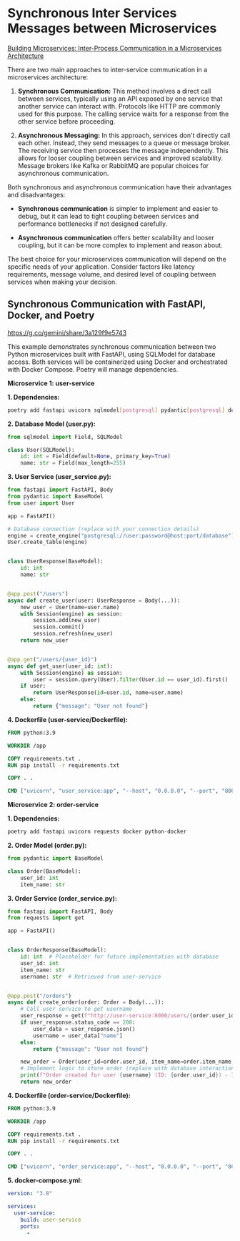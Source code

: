 # Synchronous Inter Services Messages between Microservices

[Building Microservices: Inter-Process Communication in a Microservices Architecture](https://www.nginx.com/blog/building-microservices-inter-process-communication/)

There are two main approaches to inter-service communication in a microservices architecture:

1. **Synchronous Communication:** This method involves a direct call between services, typically using an API exposed by one service that another service can interact with. Protocols like HTTP are commonly used for this purpose. The calling service waits for a response from the other service before proceeding.

2. **Asynchronous Messaging:** In this approach, services don't directly call each other. Instead, they send messages to a queue or message broker. The receiving service then processes the message independently. This allows for looser coupling between services and improved scalability. Message brokers like Kafka or RabbitMQ are popular choices for asynchronous communication.

Both synchronous and asynchronous communication have their advantages and disadvantages:

* **Synchronous communication** is simpler to implement and easier to debug, but it can lead to tight coupling between services and performance bottlenecks if not designed carefully.

* **Asynchronous communication** offers better scalability and looser coupling, but it can be more complex to implement and reason about.

The best choice for your microservices communication will depend on the specific needs of your application. Consider factors like latency requirements, message volume, and desired level of coupling between services when making your decision.

## Synchronous Communication with FastAPI, Docker, and Poetry

https://g.co/gemini/share/3a129f9e5743 

This example demonstrates synchronous communication between two Python microservices built with FastAPI, using SQLModel for database access. Both services will be containerized using Docker and orchestrated with Docker Compose. Poetry will manage dependencies.

**Microservice 1: user-service**

**1. Dependencies:**

```bash
poetry add fastapi uvicorn sqlmodel[postgresql] pydantic[postgresql] docker python-docker
```

**2. Database Model (user.py):**

```python
from sqlmodel import Field, SQLModel

class User(SQLModel):
    id: int = Field(default=None, primary_key=True)
    name: str = Field(max_length=255)
```

**3. User Service (user_service.py):**

```python
from fastapi import FastAPI, Body
from pydantic import BaseModel
from user import User

app = FastAPI()

# Database connection (replace with your connection details)
engine = create_engine("postgresql://user:password@host:port/database")
User.create_table(engine)


class UserResponse(BaseModel):
    id: int
    name: str


@app.post("/users")
async def create_user(user: UserResponse = Body(...)):
    new_user = User(name=user.name)
    with Session(engine) as session:
        session.add(new_user)
        session.commit()
        session.refresh(new_user)
    return new_user


@app.get("/users/{user_id}")
async def get_user(user_id: int):
    with Session(engine) as session:
        user = session.query(User).filter(User.id == user_id).first()
    if user:
        return UserResponse(id=user.id, name=user.name)
    else:
        return {"message": "User not found"}

```

**4. Dockerfile (user-service/Dockerfile):**

```dockerfile
FROM python:3.9

WORKDIR /app

COPY requirements.txt .
RUN pip install -r requirements.txt

COPY . .

CMD ["uvicorn", "user_service:app", "--host", "0.0.0.0", "--port", "8000"]
```

**Microservice 2: order-service**

**1. Dependencies:**

```bash
poetry add fastapi uvicorn requests docker python-docker
```

**2. Order Model (order.py):**

```python
from pydantic import BaseModel

class Order(BaseModel):
    user_id: int
    item_name: str
```

**3. Order Service (order_service.py):**

```python
from fastapi import FastAPI, Body
from requests import get

app = FastAPI()


class OrderResponse(BaseModel):
    id: int  # Placeholder for future implementation with database
    user_id: int
    item_name: str
    username: str  # Retrieved from user-service


@app.post("/orders")
async def create_order(order: Order = Body(...)):
    # Call user service to get username
    user_response = get(f"http://user-service:8000/users/{order.user_id}")
    if user_response.status_code == 200:
        user_data = user_response.json()
        username = user_data["name"]
    else:
        return {"message": "User not found"}

    new_order = Order(user_id=order.user_id, item_name=order.item_name, username=username)
    # Implement logic to store order (replace with database interaction)
    print(f"Order created for user {username} (ID: {order.user_id}) - Item: {order.item_name}")
    return new_order

```

**4. Dockerfile (order-service/Dockerfile):**

```dockerfile
FROM python:3.9

WORKDIR /app

COPY requirements.txt .
RUN pip install -r requirements.txt

COPY . .

CMD ["uvicorn", "order_service:app", "--host", "0.0.0.0", "--port", "8001"]
```

**5. docker-compose.yml:**

```yaml
version: "3.8"

services:
  user-service:
    build: user-service
    ports:
      -